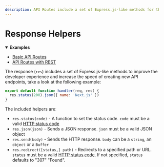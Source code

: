 ```yaml
---
description: API Routes include a set of Express.js-like methods for the response to help you creating new API endpoints. Learn how it works here.
---
```


# Response Helpers

<details open>
  <summary><b>Examples</b></summary>
  <ul>
    <li><a href="https://github.com/vercel/next.js/tree/canary/examples/api-routes">Basic API Routes</a></li>
    <li><a href="https://github.com/vercel/next.js/tree/canary/examples/api-routes-rest">API Routes with REST</a></li>
  </ul>
</details>

The response (`res`) includes a set of Express.js-like methods to improve the developer experience and increase the speed of creating new API endpoints, take a look at the following example:

```js
export default function handler(req, res) {
  res.status(200).json({ name: 'Next.js' })
}
```

The included helpers are:

- `res.status(code)` - A function to set the status code. `code` must be a valid [HTTP status code](https://en.wikipedia.org/wiki/List_of_HTTP_status_codes)
- `res.json(json)` - Sends a JSON response. `json` must be a valid JSON object
- `res.send(body)` - Sends the HTTP response. `body` can be a `string`, an `object` or a `Buffer`
- `res.redirect([status,] path)` - Redirects to a specified path or URL. `status` must be a valid [HTTP status code](https://en.wikipedia.org/wiki/List_of_HTTP_status_codes). If not specified, `status` defaults to "307" "Found".
